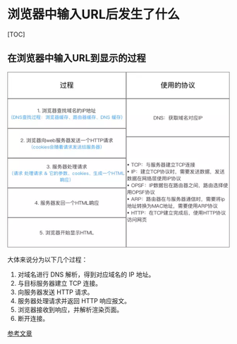 # 浏览器中输入URL后发生了什么

[TOC]

## 在浏览器中输入URL到显示的过程

![](_v_images/20190723220402012_24054.png)

大体来说分为以下几个过程：

1. 对域名进行 DNS 解析，得到对应域名的 IP 地址。
2. 与目标服务器建立 TCP 连接。
3. 向服务器发送 HTTP 请求。
4. 服务器处理请求并返回 HTTP 响应报文。
5. 浏览器接收到响应，并解析渲染页面。
6. 断开连接。

[参考文章](https://segmentfault.com/a/1190000006879700)